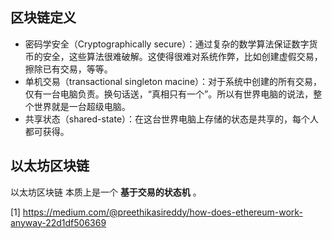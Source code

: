 
## 区块链定义

- 密码学安全（Cryptographically secure）：通过复杂的数学算法保证数字货币的安全，这些算法很难破解。这使得很难对系统作弊，比如创建虚假交易，擦除已有交易，等等。
- 单机交易（transactional singleton macine）：对于系统中创建的所有交易，仅有一台电脑负责。换句话送，“真相只有一个”。所以有世界电脑的说法，整个世界就是一台超级电脑。
- 共享状态（shared-state）：在这台世界电脑上存储的状态是共享的，每个人都可获得。

## 以太坊区块链

以太坊区块链  本质上是一个 **基于交易的状态机** 。


[1] https://medium.com/@preethikasireddy/how-does-ethereum-work-anyway-22d1df506369
